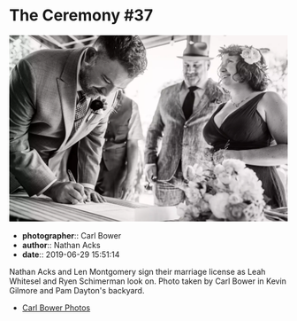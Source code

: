 # The Ceremony #37

![Nathan Acks and Len Montgomery sign their marriage license](assets/2019-06-29-set-1-the-ceremony-37.webp)

* **photographer**:: Carl Bower  
* **author**:: Nathan Acks  
* **date**:: 2019-06-29 15:51:14

Nathan Acks and Len Montgomery sign their marriage license as Leah Whitesel and Ryen Schimerman look on. Photo taken by Carl Bower in Kevin Gilmore and Pam Dayton's backyard.

* [Carl Bower Photos](https://carlbowerphotos.com)
